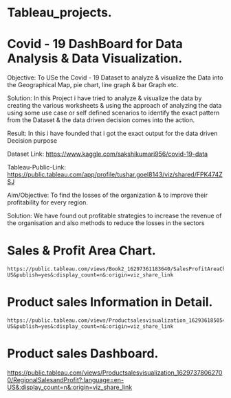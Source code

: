 # Tableau_projects.

# Covid - 19 DashBoard for Data Analysis & Data Visualization.

Objective: To USe the Covid - 19 Dataset to analyze & visualize the Data into the Geographical Map, pie chart, line graph & bar Graph etc.

Solution: In this Project i have tried to analyze & visualize the data by creating the various worksheets & using the approach of analyzing the data 
using some use case or self defined scenarios to identify the exact pattern from the Dataset & the data driven decision comes into the action.

Result: In this i have founded that i got the exact output for the data driven Decision purpose 

Dataset Link: https://www.kaggle.com/sakshikumari956/covid-19-data

Tableau-Public-Link:
        https://public.tableau.com/app/profile/tushar.goel8143/viz/shared/FPK474ZSJ

Aim/Objective: To find the losses of the organization & to improve their profitability for every region.

Solution: We have found out profitable strategies to increase the revenue of the organisation and also methods to reduce the losses in the sectors
  
# Sales & Profit Area Chart.
    https://public.tableau.com/views/Book2_16297361183640/SalesProfitAreaChart?:language=en-US&publish=yes&:display_count=n&:origin=viz_share_link

# Product sales Information in Detail.
    https://public.tableau.com/views/Productsalesvisualization_16293618505480/ImproveProfitsinthesouth?:language=en-US&publish=yes&:display_count=n&:origin=viz_share_link

# Product sales Dashboard.
https://public.tableau.com/views/Productsalesvisualization_16297378062700/RegionalSalesandProfit?:language=en-US&:display_count=n&:origin=viz_share_link
